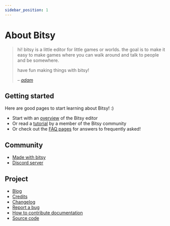 ```yaml
---
sidebar_position: 1
---
```


# About Bitsy

> hi! bitsy is a little editor for little games or worlds. the goal is to make it easy to make games where you can walk around and talk to people and be somewhere.
>
> have fun making things with bitsy!
>
> &ndash; <cite>[adam](https://www.twitter.com/adamledoux)</cite>

## Getting started

Here are good pages to start learning about Bitsy! :)

- Start with an [overview](introduction/overview) of the Bitsy editor
- Or read a [tutorial](introduction/tutorial) by a member of the Bitsy community
- Or check out the [FAQ pages](category/FAQ) for answers to frequently asked!

## Community

- [Made with bitsy](https://itch.io/games/made-with-bitsy)
- [Discord server](https://discordapp.com/invite/9rAjhtr)

## Project

- [Blog](https://ledoux.itch.io/bitsy/devlog "itch.io devlog with bitsy updates and news")
- [Credits](credits "list of bitsy contributors")
- [Changelog](changelog "bitsy version notes")
- [Report a bug](https://github.com/le-doux/bitsy/issues)
- [How to contribute documentation](contributing)
- [Source code](https://github.com/le-doux/bitsy)
